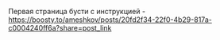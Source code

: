 Первая страница бусти с инструкцией - https://boosty.to/ameshkov/posts/20fd2f34-22f0-4b29-817a-c0004240ff6a?share=post_link

